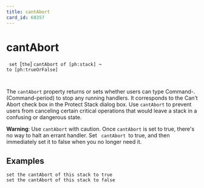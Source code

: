 ```yaml
---
title: cantAbort
card_id: 68357
---
```


# cantAbort

<code> set </code>[<code>the</code>] <code>cantAbort of [ph:stack] ¬     to [ph:trueOrFalse]

</code>The <code>cantAbort</code> property returns or sets whether users can type Command-. (Command-period) to stop any running handlers. It corresponds to the Can’t Abort check box in the Protect Stack dialog box. Use <code>cantAbort</code> to prevent users from canceling certain critical operations that would leave a stack in a confusing or dangerous state. 

<b> Warning</b>: Use <code>cantAbort</code> with caution.  Once <code>cantAbort</code> is set to true, there's no way to halt an errant handler.  Set <code> cantAbort </code>to true, and then immediately set it to false when you no longer need it. 


## Examples

```
set the cantAbort of this stack to true
set the cantAbort of this stack to false
```

